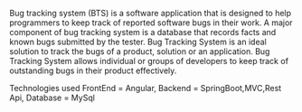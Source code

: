 Bug tracking system (BTS) is a software application that is designed to help programmers to keep track of reported software bugs in their work.
A major component of bug tracking system is a database that records facts and known bugs submitted by the tester.
Bug Tracking System is an ideal solution to track the bugs of a product, solution or an application.
Bug Tracking System allows individual or groups of developers to keep track of outstanding bugs in their product effectively.

Technologies used 
FrontEnd = Angular, 
Backend = SpringBoot,MVC,Rest Api, 
Database = MySql 
